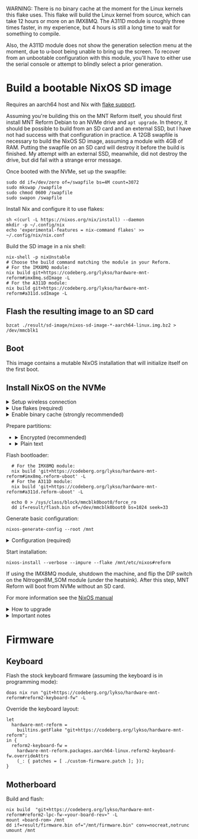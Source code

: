 WARNING: There is no binary cache at the moment for the Linux kernels this flake uses. This flake will build the Linux kernel from source, which can take 12 hours or more on an IMX8MQ. The A311D module is roughly three times faster, in my experience, but 4 hours is still a long time to wait for something to compile.

Also, the A311D module does not show the generation selection menu at the moment, due to u-boot being unable to bring up the screen. To recover from an unbootable configuration with this module, you'll have to either use the serial console or attempt to blindly select a prior generation.

# Build a bootable NixOS SD image

Requires an aarch64 host and Nix with [flake support](https://www.tweag.io/blog/2020-05-25-flakes/).

Assuming you're building this on the MNT Reform itself, you should first install MNT Reform Debian to an NVMe drive and `apt upgrade`. In theory, it should be possible to build from an SD card and an external SSD, but I have not had success with that configuration in practice. A 12GB swapfile is necessary to build the NixOS SD image, assuming a module with 4GB of RAM. Putting the swapfile on an SD card will destroy it before the build is finished. My attempt with an external SSD, meanwhile, did not destroy the drive, but did fail with a strange error message.

Once booted with the NVMe, set up the swapfile:
```
sudo dd if=/dev/zero of=/swapfile bs=4M count=3072
sudo mkswap /swapfile
sudo chmod 0600 /swapfile
sudo swapon /swapfile
```

Install Nix and configure it to use flakes:
```
sh <(curl -L https://nixos.org/nix/install) --daemon
mkdir -p ~/.config/nix
echo 'experimental-features = nix-command flakes' >> ~/.config/nix/nix.conf
```

Build the SD image in a nix shell:
```
nix-shell -p nixUnstable
# Choose the build command matching the module in your Reform.
# For the IMX8MQ module:
nix build git+https://codeberg.org/lykso/hardware-mnt-reform#imx8mq.sdImage -L
# For the A311D module:
nix build git+https://codeberg.org/lykso/hardware-mnt-reform#a311d.sdImage -L
```

## Flash the resulting image to an SD card
```
bzcat ./result/sd-image/nixos-sd-image-*-aarch64-linux.img.bz2 > /dev/mmcblk1
```

## Boot

This image contains a mutable NixOS installation that will initialize itself on the first boot.

## Install NixOS on the NVMe

<details>
  <summary>Setup wireless connection</summary>

  ```
    sudo -i
    wpa_supplicant -B -i wlp1s0 -c <(wpa_passphrase ${SSID} ${PASSWORD})
  ```
</details>

<details>
  <summary>Use flakes (required)</summary>

  ```
    mkdir -p ~/.config/nix
    echo 'experimental-features = nix-command flakes' >> ~/.config/nix/nix.conf
    nix-shell -p nixUnstable
  ```
</details>

<details>
  <summary>Enable binary cache (strongly recommended)</summary>

  ```
    nix run nixpkgs#cachix -- use nix-community -m user-nixconf -v
  ```
</details>

Prepare partitions:
* <details>
    <summary>Encrypted (recommended)</summary>

    ```
      parted /dev/nvme0n1 mklabel gpt
      parted /dev/nvme0n1 mkpart NIX ext4 0% 100%
      cryptsetup luksFormat /dev/nvme0n1p1
      cryptsetup open /dev/nvme0n1p1 nix
      mkfs.ext4 /dev/mapper/nix
      mount /dev/mapper/nix /mnt/

      parted /dev/mmcblk0 mklabel gpt
      parted /dev/mmcblk0 mkpart BOOT ext4 0% 100%
      mkfs.ext4 /dev/mmcblk0p1
      mkdir /mnt/boot
      mount /dev/mmcblk0p1 /mnt/boot
    ```
  </details>

* <details>
    <summary>Plain text</summary>

    ```
      parted /dev/nvme0n1 mklabel gpt
      parted /dev/nvme0n1 mkpart NIX ext4 0% 100%
      mkfs.ext4 /dev/nvme0n1
      mount /dev/nvme0n1 /mnt

      parted /dev/mmcblk0 mklabel gpt
      parted /dev/mmcblk0 mkpart BOOT ext4 0% 100%
      mkfs.ext4 /dev/mmcblk0p1
      mount /dev/mmcblk0p1 /mnt/boot
    ```
  </details>

Flash bootloader:
```
  # For the IMX8MQ module:
  nix build 'git+https://codeberg.org/lykso/hardware-mnt-reform#imx8mq.reform-uboot' -L
  # For the A311D module:
  nix build 'git+https://codeberg.org/lykso/hardware-mnt-reform#a311d.reform-uboot' -L

  echo 0 > /sys/class/block/mmcblk0boot0/force_ro
  dd if=result/flash.bin of=/dev/mmcblk0boot0 bs=1024 seek=33
```

Generate basic configuration:
```
nixos-generate-config --root /mnt
```

<details>
  <summary>Configuration (required)</summary>

  Add a flake file at `/mnt/etc/nixos/flake.nix` to import configuration from this repository. Be sure to uncomment the `modules` line corresponding to the module in your Reform:
  ```
    {
      description = "Configuration for MNT Reform";

      inputs = {
        nixpkgs.url = "github:NixOS/nixpkgs/nixos-23.11";
        reform.url = "git+https://codeberg.org/lykso/hardware-mnt-reform";
      };

      outputs = { self, nixpkgs, reform }: {

        nixosConfigurations.reform = nixpkgs.lib.nixosSystem {
          system = "aarch64-linux";
          modules = [
            # Uncomment the NixOS module matching the module in your Reform.
            # reform.imx8mq.nixosModule # For IMX8MQ
            # reform.a311d.nixosModule # For A311D
            ./configuration.nix
            ({ pkgs, ... }: {
              nix.package = pkgs.nixFlakes;
              programs.sway.enable = true;
            })
          ];
        };

      };
    }
  ```
</details>

Start installation:
```
nixos-install --verbose --impure --flake /mnt/etc/nixos#reform
```

If using the IMX8MQ module, shutdown the machine, and flip the DIP switch on the Nitrogen8M_SOM module (under the heatsink). After this step, MNT Reform will boot from NVMe without an SD card.

For more information see the  [NixOS manual](https://nixos.org/manual/nixos/stable/#sec-installation)

<details>
  <summary>How to upgrade</summary>

  ```
    nixos-rebuild switch --recreate-lock-file --verbose --impure --flake /etc/nixos#reform

    # in case there is new u-boot
    nix build "git+https://codeberg.org/lykso/hardware-mnt-reform#ubootReformImx8mq"
    echo 0 > /sys/class/block/mmcblk0boot0/force_ro
    dd if=result/flash.bin of=/dev/mmcblk0boot0 bs=1024 seek=33
  ```
</details>

<details>
  <summary>Important notes</summary>

  * There may be an issue with the early console with some kernel versions (e.g. I haven't managed to make it work on Linux v5.17.6 at the time of writing this). Just type the password blindly.
  * You can choose the NixOS generation at the boot process with UART.
</details>

# Firmware

## Keyboard

Flash the stock keyboard firmware (assuming the keyboard is in programming mode):
```
doas nix run "git+https://codeberg.org/lykso/hardware-mnt-reform#reform2-keyboard-fw" -L
```

Override the keyboard layout:
```
let
  hardware-mnt-reform =
    builtins.getFlake "git+https://codeberg.org/lykso/hardware-mnt-reform";
in {
  reform2-keyboard-fw =
    hardware-mnt-reform.packages.aarch64-linux.reform2-keyboard-fw.overrideAttrs
    (_: { patches = [ ./custom-firmware.patch ]; });
}
```

## Motherboard

Build and flash:
```
nix build  "git+https://codeberg.org/lykso/hardware-mnt-reform#reform2-lpc-fw-«your-board-rev»" -L
mount «board-rom» /mnt
dd if=result/firmware.bin of="/mnt/firmware.bin" conv=nocreat,notrunc
umount /mnt
```
